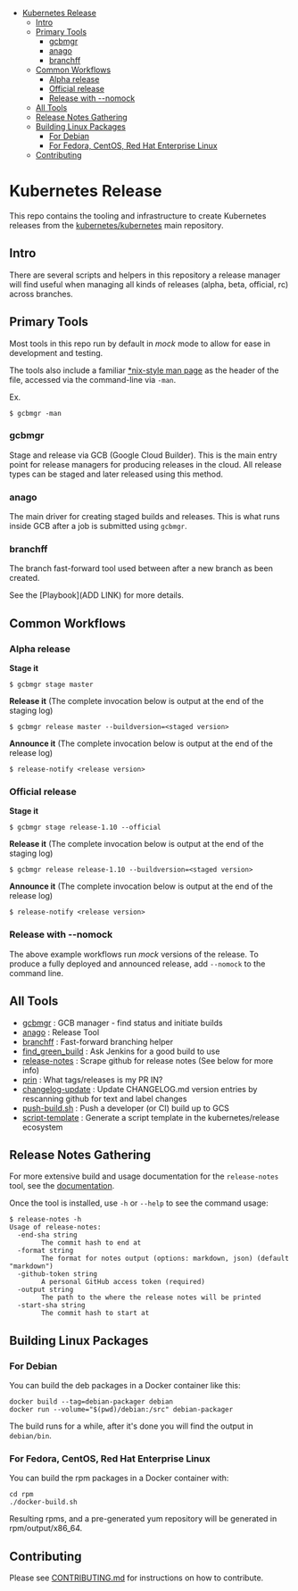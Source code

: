 <!-- BEGIN MUNGE: GENERATED_TOC -->
- [Kubernetes Release](#kubernetes-release)
  - [Intro](#intro)
  - [Primary Tools](#primary-tools)
    - [gcbmgr](#gcbmgr)
    - [anago](#anago)
    - [branchff](#branchff)
  - [Common Workflows](#common-workflows)
    - [Alpha release](#alpha-release)
    - [Official release](#official-release)
    - [Release with --nomock](#release-with---nomock)
  - [All Tools](#all-tools)
  - [Release Notes Gathering](#release-notes-gathering)
  - [Building Linux Packages](#building-linux-packages)
    - [For Debian](#for-debian)
    - [For Fedora, CentOS, Red Hat Enterprise Linux](#for-fedora-centos-red-hat-enterprise-linux)
  - [Contributing](#contributing)
<!-- END MUNGE: GENERATED_TOC -->

# Kubernetes Release

This repo contains the tooling and infrastructure to create Kubernetes releases from the [kubernetes/kubernetes](https://github.com/kubernetes/kubernetes) main repository.

## Intro

There are several scripts and helpers in this repository a release
manager will find useful when managing all kinds of releases (alpha,
beta, official, rc) across branches.

## Primary Tools

Most tools in this repo run by default in *mock* mode to allow for ease in
development and testing.

The tools also include a familiar [\*nix-style man
page](https://github.com/kubernetes/release/blob/master/anago) as the header of the file, accessed via the command-line via `-man`.

Ex.
```
$ gcbmgr -man
```

### gcbmgr

Stage and release via GCB (Google Cloud Builder).  This is the main entry point
for release managers for producing releases in the cloud.  All release types
can be staged and later released using this method.

### anago

The main driver for creating staged builds and releases.  This is what runs
inside GCB after a job is submitted using `gcbmgr`.

### branchff

The branch fast-forward tool used between after a new branch as been created.

See the [Playbook](ADD LINK) for more details.

## Common Workflows

### Alpha release

**Stage it**
```
$ gcbmgr stage master
```
**Release it**
(The complete invocation below is output at the end of the staging log)
```
$ gcbmgr release master --buildversion=<staged version>
```

**Announce it**
(The complete invocation below is output at the end of the release log)
```
$ release-notify <release version>
```

### Official release

**Stage it**
```
$ gcbmgr stage release-1.10 --official
```
**Release it**
(The complete invocation below is output at the end of the staging log)
```
$ gcbmgr release release-1.10 --buildversion=<staged version>
```

**Announce it**
(The complete invocation below is output at the end of the release log)
```
$ release-notify <release version>
```

### Release with --nomock

The above example workflows run *mock* versions of the release.  To produce
a fully deployed and announced release, add `--nomock` to the command line.


## All Tools

* [gcbmgr](https://github.com/kubernetes/release/blob/master/gcbmgr) : GCB manager - find status and initiate builds
* [anago](https://github.com/kubernetes/release/blob/master/anago) : Release Tool
* [branchff](https://github.com/kubernetes/release/blob/master/branchff) : Fast-forward branching helper
* [find_green_build](https://github.com/kubernetes/release/blob/master/find_green_build) : Ask Jenkins for a good build to use
* [release-notes](https://github.com/kubernetes/release/blob/master/cmd/release-notes) : Scrape github for release notes \(See below for more info\)
* [prin](https://github.com/kubernetes/release/blob/master/prin) : What tags/releases is my PR IN?
* [changelog-update](https://github.com/kubernetes/release/blob/master/changelog-update) : Update CHANGELOG.md version entries by rescanning github for text and label changes
* [push-build.sh](https://github.com/kubernetes/release/blob/master/push-build.sh) : Push a developer (or CI) build up to GCS
* [script-template](https://github.com/kubernetes/release/blob/master/script-template) : Generate a script template in the kubernetes/release ecosystem

## Release Notes Gathering

For more extensive build and usage documentation for the `release-notes` tool, see the [documentation](./cmd/release-notes/README.md).

Once the tool is installed, use `-h` or `--help` to see the command usage:

```
$ release-notes -h
Usage of release-notes:
  -end-sha string
        The commit hash to end at
  -format string
        The format for notes output (options: markdown, json) (default "markdown")
  -github-token string
        A personal GitHub access token (required)
  -output string
        The path to the where the release notes will be printed
  -start-sha string
        The commit hash to start at
```

## Building Linux Packages

### For Debian

You can build the deb packages in a Docker container like this:
```
docker build --tag=debian-packager debian
docker run --volume="$(pwd)/debian:/src" debian-packager
```

The build runs for a while, after it's done you will find the output in `debian/bin`.

### For Fedora, CentOS, Red Hat Enterprise Linux

You can build the rpm packages in a Docker container with:

```
cd rpm
./docker-build.sh
```

Resulting rpms, and a pre-generated yum repository will be generated in rpm/output/x86_64.

## Contributing

Please see [CONTRIBUTING.md](CONTRIBUTING.md) for instructions on how to contribute.
